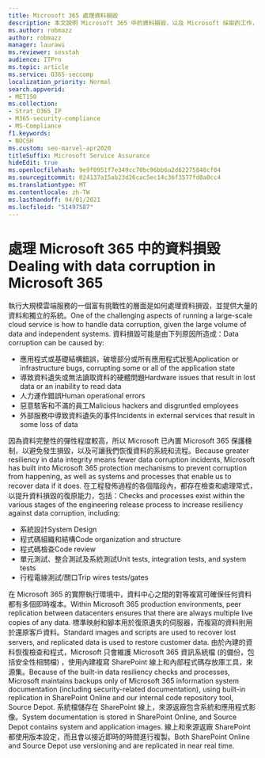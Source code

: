 ```yaml
---
title: Microsoft 365 處理資料損毀
description: 本文說明 Microsoft 365 中的資料損毀，以及 Microsoft 採取的工作，以防止及復原資料。
ms.author: robmazz
author: robmazz
manager: laurawi
ms.reviewer: sosstah
audience: ITPro
ms.topic: article
ms.service: O365-seccomp
localization_priority: Normal
search.appverid:
- MET150
ms.collection:
- Strat_O365_IP
- M365-security-compliance
- MS-Compliance
f1.keywords:
- NOCSH
ms.custom: seo-marvel-apr2020
titleSuffix: Microsoft Service Assurance
hideEdit: true
ms.openlocfilehash: 9e9f0951f7e349cc70bc96bb6a2d62275848cf04
ms.sourcegitcommit: 024137a15ab23d26cac5ec14c36f3577fd8a0cc4
ms.translationtype: MT
ms.contentlocale: zh-TW
ms.lasthandoff: 04/01/2021
ms.locfileid: "51497587"
---
```

# <a name="dealing-with-data-corruption-in-microsoft-365"></a><span data-ttu-id="44cb8-103">處理 Microsoft 365 中的資料損毀</span><span class="sxs-lookup"><span data-stu-id="44cb8-103">Dealing with data corruption in Microsoft 365</span></span>

<span data-ttu-id="44cb8-104">執行大規模雲端服務的一個富有挑戰性的層面是如何處理資料損毀，並提供大量的資料和獨立的系統。</span><span class="sxs-lookup"><span data-stu-id="44cb8-104">One of the challenging aspects of running a large-scale cloud service is how to handle data corruption, given the large volume of data and independent systems.</span></span> <span data-ttu-id="44cb8-105">資料損毀可能是由下列原因所造成：</span><span class="sxs-lookup"><span data-stu-id="44cb8-105">Data corruption can be caused by:</span></span>

- <span data-ttu-id="44cb8-106">應用程式或基礎結構錯誤，破壞部分或所有應用程式狀態</span><span class="sxs-lookup"><span data-stu-id="44cb8-106">Application or infrastructure bugs, corrupting some or all of the application state</span></span>
- <span data-ttu-id="44cb8-107">導致資料遺失或無法讀取資料的硬體問題</span><span class="sxs-lookup"><span data-stu-id="44cb8-107">Hardware issues that result in lost data or an inability to read data</span></span>
- <span data-ttu-id="44cb8-108">人力運作錯誤</span><span class="sxs-lookup"><span data-stu-id="44cb8-108">Human operational errors</span></span>
- <span data-ttu-id="44cb8-109">惡意駭客和不滿的員工</span><span class="sxs-lookup"><span data-stu-id="44cb8-109">Malicious hackers and disgruntled employees</span></span>
- <span data-ttu-id="44cb8-110">外部服務中導致資料遺失的事件</span><span class="sxs-lookup"><span data-stu-id="44cb8-110">Incidents in external services that result in some loss of data</span></span>

<span data-ttu-id="44cb8-111">因為資料完整性的彈性程度較高，所以 Microsoft 已內置 Microsoft 365 保護機制，以避免發生損毀，以及可讓我們恢復資料的系統和流程。</span><span class="sxs-lookup"><span data-stu-id="44cb8-111">Because greater resiliency in data integrity means fewer data corruption incidents, Microsoft has built into Microsoft 365 protection mechanisms to prevent corruption from happening, as well as systems and processes that enable us to recover data if it does.</span></span> <span data-ttu-id="44cb8-112">在工程發佈過程的各個階段內，都存在檢查和處理常式，以提升資料損毀的復原能力，包括：</span><span class="sxs-lookup"><span data-stu-id="44cb8-112">Checks and processes exist within the various stages of the engineering release process to increase resiliency against data corruption, including:</span></span>

- <span data-ttu-id="44cb8-113">系統設計</span><span class="sxs-lookup"><span data-stu-id="44cb8-113">System Design</span></span>
- <span data-ttu-id="44cb8-114">程式碼組織和結構</span><span class="sxs-lookup"><span data-stu-id="44cb8-114">Code organization and structure</span></span>
- <span data-ttu-id="44cb8-115">程式碼檢查</span><span class="sxs-lookup"><span data-stu-id="44cb8-115">Code review</span></span>
- <span data-ttu-id="44cb8-116">單元測試、整合測試及系統測試</span><span class="sxs-lookup"><span data-stu-id="44cb8-116">Unit tests, integration tests, and system tests</span></span>
- <span data-ttu-id="44cb8-117">行程電線測試/關口</span><span class="sxs-lookup"><span data-stu-id="44cb8-117">Trip wires tests/gates</span></span>

<span data-ttu-id="44cb8-118">在 Microsoft 365 的實際執行環境中，資料中心之間的對等複寫可確保任何資料都有多個即時複本。</span><span class="sxs-lookup"><span data-stu-id="44cb8-118">Within Microsoft 365 production environments, peer replication between datacenters ensures that there are always multiple live copies of any data.</span></span> <span data-ttu-id="44cb8-119">標準映射和腳本用於復原遺失的伺服器，而複寫的資料則用於還原客戶資料。</span><span class="sxs-lookup"><span data-stu-id="44cb8-119">Standard images and scripts are used to recover lost servers, and replicated data is used to restore customer data.</span></span> <span data-ttu-id="44cb8-120">由於內建的資料恢復檢查和程式，Microsoft 只會維護 Microsoft 365 資訊系統檔 (的備份，包括安全性相關檔) ，使用內建複寫 SharePoint 線上和內部程式碼存放庫工具，來源集。</span><span class="sxs-lookup"><span data-stu-id="44cb8-120">Because of the built-in data resiliency checks and processes, Microsoft maintains backups only of Microsoft 365 information system documentation (including security-related documentation), using built-in replication in SharePoint Online and our internal code repository tool, Source Depot.</span></span> <span data-ttu-id="44cb8-121">系統檔儲存在 SharePoint 線上，來源返廠包含系統和應用程式影像。</span><span class="sxs-lookup"><span data-stu-id="44cb8-121">System documentation is stored in SharePoint Online, and Source Depot contains system and application images.</span></span> <span data-ttu-id="44cb8-122">線上和來源返廠 SharePoint 都使用版本設定，而且會以接近即時的時間進行複製。</span><span class="sxs-lookup"><span data-stu-id="44cb8-122">Both SharePoint Online and Source Depot use versioning and are replicated in near real time.</span></span>
